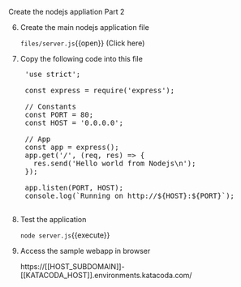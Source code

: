 Create the nodejs appliation Part 2


6. Create the main nodejs application file

    `files/server.js`{{open}} (Click here)

7. Copy the following code into this file

    <pre class="file" data-target="clipboard">
    'use strict';

    const express = require('express');

    // Constants
    const PORT = 80;
    const HOST = '0.0.0.0';

    // App
    const app = express();
    app.get('/', (req, res) => {
      res.send('Hello world from Nodejs\n');
    });

    app.listen(PORT, HOST);
    console.log(`Running on http://${HOST}:${PORT}`);
    </pre>

8. Test the application

    `node server.js`{{execute}}
    
9. Access the sample webapp in browser

    https://[[HOST_SUBDOMAIN]]-[[KATACODA_HOST]].environments.katacoda.com/
    
